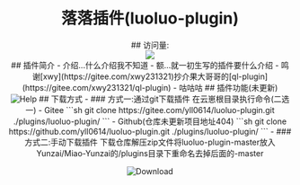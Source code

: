 <div align="center">
<h1>落落插件(luoluo-plugin)</h1>
 ## 访问量:<br><img src="https://count.moeyy.cn/get/@:yueyuez/"/></br>
 ## 插件简介  
- 介绍...什么介绍我不知道
- 额...就一初生写的插件要什么介绍
- 鸣谢[xwy](https://gitee.com/xwy231321)抄介果大哥哥的[ql-plugin](https://gitee.com/xwy231321/ql-plugin)
- 咕咕咕
 ## 插件功能(未更新)
<img src='https://gitee.com/yll0614/img/raw/master/xiaoye-pluginv1.0.0-help.jpg'  alt='Help'></img>  
 ## 下载方式  
- ### 方式一:通过git下载插件  
在云崽根目录执行命令(二选一)
- Gitee
```sh
git clone https://gitee.com/yll0614/luoluo-plugin.git ./plugins/luoluo-plugin/
```
- Github(仓库未更新项目地址404)
```sh
git clone https://github.com/yll0614/luoluo-plugin.git ./plugins/luoluo-plugin/
```
- ### 方式二:手动下载插件
下载仓库解压zip文件将luoluo-plugin-master放入Yunzai/Miao-Yunzai的/plugins目录下重命名去掉后面的-master

<img src='https://gitee.com/yll0614/img/raw/master/Download%E4%BB%93%E5%BA%93.png'  alt='Download'></img>
